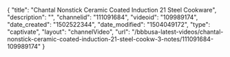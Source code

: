 {
    "title": "Chantal Nonstick Ceramic Coated Induction 21 Steel Cookware",
    "description": "",
    "channelid": "111091684",
    "videoid": "109989174",
    "date_created": "1502522344",
    "date_modified": "1504049172",
    "type": "captivate",
    "layout": "channelVideo",
    "url": "\/bbbusa-latest-videos\/chantal-nonstick-ceramic-coated-induction-21-steel-cookw-3-notes\/111091684-109989174"
}
